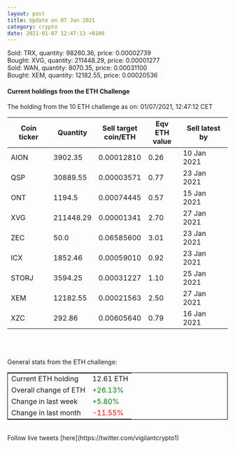 ```yaml
---
layout: post
title: Update on 07 Jan 2021
category: crypto
date: 2021-01-07 12:47:13 +0100
---
```

<!-- Global site tag (gtag.js) - Google Analytics -->
<script async src="https://www.googletagmanager.com/gtag/js?id=UA-103831149-5"></script>
<script>
  window.dataLayer = window.dataLayer || [];
  function gtag(){dataLayer.push(arguments);}
  gtag('js', new Date());

  gtag('config', 'UA-103831149-5');
</script>
Sold: TRX, quantity:     98260.36, price:   0.00002739<br>Bought: XVG, quantity:    211448.29, price:   0.00001277<br>Sold: WAN, quantity:      8070.35, price:   0.00031100<br>Bought: XEM, quantity:     12182.55, price:   0.00020536<br>

#### Current holdings from the ETH Challenge

The holding from the 10 ETH challenge as on: 01/07/2021, 12:47:12 CET

|Coin ticker|Quantity|Sell target<br>coin/ETH|Eqv ETH<br>value|Sell latest by|
|-----------|--------|-----------|-----------|--------------|
AION|3902.35|  0.00012810|0.26|10 Jan 2021|
QSP|30889.55|  0.00003571|0.77|23 Jan 2021|
ONT|1194.5|  0.00074445|0.57|15 Jan 2021|
XVG|211448.29|  0.00001341|2.70|27 Jan 2021|
ZEC|50.0|  0.06585600|3.01|23 Jan 2021|
ICX|1852.46|  0.00059010|0.92|23 Jan 2021|
STORJ|3594.25|  0.00031227|1.10|25 Jan 2021|
XEM|12182.55|  0.00021563|2.50|27 Jan 2021|
XZC|292.86|  0.00605640|0.79|16 Jan 2021|

<br>
<br>
<br>
General stats from the ETH challenge:

<table style="border:1px solid black;margin-left:auto;margin-right:auto;">
	<tbody>
	<tr>
		<td>Current ETH holding</td>
		<td>     12.61 ETH</td>
	</tr>
	<tr>
		<td>Overall change of ETH</td>
		<td><font color="green">+26.13%</font></td>
	</tr>
	<tr>
		<td>Change in last week</td>
		<td><font color="green">+5.80%</font></td>
	</tr>
	<tr>
		<td>Change in last month</td>
		<td><font color="red">-11.55%</font></td>
	</tr>
	</tbody>
</table>

<br>
Follow live tweets [here](https://twitter.com/vigilantcrypto1)
<br>
<br>